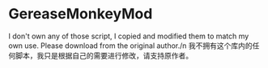 # GereaseMonkeyMod
I don't own any of those script, I copied and modified them to match my own use. Please download from the original author./n
我不拥有这个库内的任何脚本，我只是根据自己的需要进行修改，请支持原作者。
